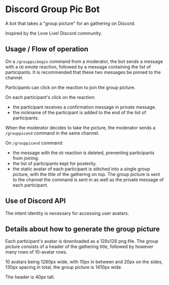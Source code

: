 # Discord Group Pic Bot

A bot that takes a "group picture" for an gathering on Discord.

Inspired by the Love Live! Discord community.

## Usage / Flow of operation

On a `/grouppicbegin` command from a moderator, the bot sends a message with a `UO` emote reaction, followed by a message containing the list of participants. It is recommended that these two messages be pinned to the channel. 

Participants can click on the reaction to join the group picture. 

On each participant's click on the reaction:
- the participant receives a confirmation message in private message. 
- the nickname of the participant is added to the end of the list of participants. 

When the moderator decides to take the picture, the moderator sends a `/grouppicend` command in the same channel.

On `/grouppicend` command:
- the message with the `UO` reaction is deleted, preventing participants from joining. 
- the list of participants kept for posterity. 
- the static avatar of each participant is stitched into a single group picture, with the title of the gathering on top. The group picture is sent to the channel the command is sent in as well as the private message of each participant.

## Use of Discord API

The intent identity is necessary for accessing user avatars.

## Details about how to generate the group picture

Each participant's avatar is downloaded as a 128x128 png file. The group picture consists of a header of the gathering title, followed by however many rows of 10-avatar rows.

10 avatars being 1280px wide, with 10px in between and 20px on the sides, 130px spacing in total, the group picture is 1410px wide.

The header is 40px tall.